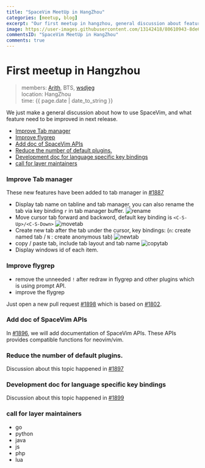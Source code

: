 ```yaml
---
title: "SpaceVim MeetUp in HangZhou"
categories: [meetup, blog]
excerpt: "Our first meetup in hangzhou, general discussion about features of SpaceVim."
image: https://user-images.githubusercontent.com/13142418/80610943-8de64180-8a6c-11ea-9e0b-bdc3c9d8dbd3.jpg
commentsID: "SpaceVim MeetUp in HangZhou"
comments: true
---
```


# First meetup in Hangzhou

> members: [Arith](https://github.com/icearith), BTS, [wsdjeg](https://github.com/wsdjeg)  
> location: HangZhou  
> time: {{ page.date | date_to_string }}

We just make a general discussion about how to use SpaceVim, and what feature need to be improved in next release.

<!-- vim-markdown-toc GFM -->

- [Improve Tab manager](#improve-tab-manager)
- [Improve flygrep](#improve-flygrep)
- [Add doc of SpaceVim APIs](#add-doc-of-spacevim-apis)
- [Reduce the number of default plugins.](#reduce-the-number-of-default-plugins)
- [Development doc for language specific key bindings](#development-doc-for-language-specific-key-bindings)
- [call for layer maintainers](#call-for-layer-maintainers)

<!-- vim-markdown-toc -->

### Improve Tab manager

These new features have been added to tab manager in [#1887](https://github.com/SpaceVim/SpaceVim/pull/1887)

- Display tab name on tabline and tab manager, you can also rename the tab via key binding `r` in tab manager buffer.
![rename](https://user-images.githubusercontent.com/13142418/80611134-ce45bf80-8a6c-11ea-8c1a-1a50ffea3880.gif)
- Move cursor tab forward and backword, default key binding is `<C-S-Up>/<C-S-Down>`
![movetab](https://user-images.githubusercontent.com/13142418/80611339-0d741080-8a6d-11ea-890c-f8b389cee866.gif)
- Create new tab after the tab under the cursor, key bindings: (`n`: create named tab / `N` : create anonymous tab)
![newtab](https://user-images.githubusercontent.com/13142418/80611475-398f9180-8a6d-11ea-9aa5-a975d61ebab9.gif)
- copy / paste tab, include tab layout and tab name
![copytab](https://user-images.githubusercontent.com/13142418/80611654-78bde280-8a6d-11ea-9cc0-ac41851882bd.gif)
- Display windows id of each item.

### Improve flygrep

- remove the unneeded `!` after redraw in flygrep and other plugins which is using prompt API.
- improve the flygrep 

Just open a new pull request [#1898](https://github.com/SpaceVim/SpaceVim/pull/1898) which is based on [#1802](https://github.com/SpaceVim/SpaceVim/pull/1802).

### Add doc of SpaceVim APIs

In [#1896](https://github.com/SpaceVim/SpaceVim/pull/1896), we will add documentation of SpaceVim APIs. These APIs provides
compatible functions for neovim/vim.


### Reduce the number of default plugins.

Discussion about this topic happened in [#1897](https://github.com/SpaceVim/SpaceVim/pull/1897)

### Development doc for language specific key bindings

Discussion about this topic happened in [#1899](https://github.com/SpaceVim/SpaceVim/pull/1899)

### call for layer maintainers

- go
- python
- java
- js
- php
- lua

